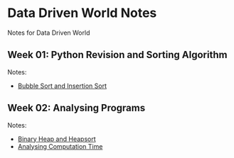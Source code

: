# Data Driven World Notes
Notes for Data Driven World

## Week 01: Python Revision and Sorting Algorithm

Notes:
- [Bubble Sort and Insertion Sort](https://github.com/kurniawano/d2w_notes/blob/master/BubbleSort_InsertionSort.ipynb)

## Week 02: Analysing Programs

Notes:
- [Binary Heap and Heapsort](https://github.com/kurniawano/d2w_notes/blob/master/BinaryHeap_Heapsort.ipynb)
- [Analysing Computation Time](https://github.com/kurniawano/d2w_notes/blob/master/ComputationTime.ipynb)



